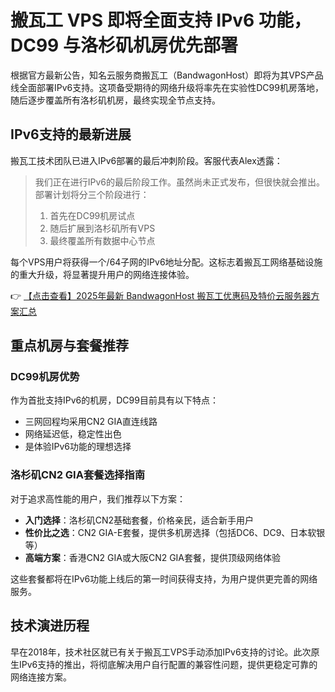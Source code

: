 # 搬瓦工 VPS 即将全面支持 IPv6 功能，DC99 与洛杉矶机房优先部署

根据官方最新公告，知名云服务商搬瓦工（BandwagonHost）即将为其VPS产品线全面部署IPv6支持。这项备受期待的网络升级将率先在实验性DC99机房落地，随后逐步覆盖所有洛杉矶机房，最终实现全节点支持。

## IPv6支持的最新进展

搬瓦工技术团队已进入IPv6部署的最后冲刺阶段。客服代表Alex透露：

> 我们正在进行IPv6的最后阶段工作。虽然尚未正式发布，但很快就会推出。部署计划将分三个阶段进行：
> 1. 首先在DC99机房试点
> 2. 随后扩展到洛杉矶所有VPS
> 3. 最终覆盖所有数据中心节点

每个VPS用户将获得一个/64子网的IPv6地址分配。这标志着搬瓦工网络基础设施的重大升级，将显著提升用户的网络连接体验。

👉 [【点击查看】2025年最新 BandwagonHost 搬瓦工优惠码及特价云服务器方案汇总](https://bit.ly/banwagon)

## 重点机房与套餐推荐

### DC99机房优势
作为首批支持IPv6的机房，DC99目前具有以下特点：
- 三网回程均采用CN2 GIA直连线路
- 网络延迟低，稳定性出色
- 是体验IPv6功能的理想选择

### 洛杉矶CN2 GIA套餐选择指南
对于追求高性能的用户，我们推荐以下方案：
- **入门选择**：洛杉矶CN2基础套餐，价格亲民，适合新手用户
- **性价比之选**：CN2 GIA-E套餐，提供多机房选择（包括DC6、DC9、日本软银等）
- **高端方案**：香港CN2 GIA或大阪CN2 GIA套餐，提供顶级网络体验

这些套餐都将在IPv6功能上线后的第一时间获得支持，为用户提供更完善的网络服务。

## 技术演进历程
早在2018年，技术社区就已有关于搬瓦工VPS手动添加IPv6支持的讨论。此次原生IPv6支持的推出，将彻底解决用户自行配置的兼容性问题，提供更稳定可靠的网络连接方案。